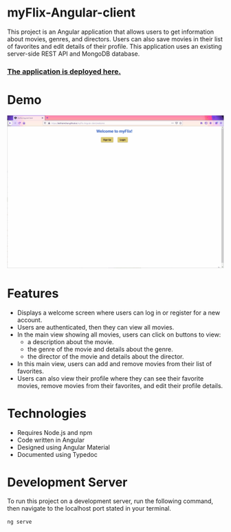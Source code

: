 # **myFlix-Angular-client**
This project is an Angular application that allows users to get information about movies, genres, and directors. Users can also save movies in their list of favorites and edit details of their profile. This application uses an existing server-side REST API and MongoDB database.

### [The application is deployed here.](https://bethiamchan.github.io/myFlix-Angular-client/)


# Demo
![Screen recording of project demo](src/assets/myFlixAngularDemo.gif)


# Features
* Displays a welcome screen where users can log in or register for a new account.
* Users are authenticated, then they can view all movies.
* In the main view showing all movies, users can click on buttons to view:
  * a description about the movie.
  * the genre of the movie and details about the genre.
  * the director of the movie and details about the director.
* In this main view, users can add and remove movies from their list of favorites.
* Users can also view their profile where they can see their favorite movies, remove movies from their favorites, and edit their profile details.


# Technologies
* Requires Node.js and npm
* Code written in Angular
* Designed using Angular Material
* Documented using Typedoc


# Development Server
To run this project on a development server, run the following command, then navigate to the localhost port stated in your terminal.
```
ng serve
```